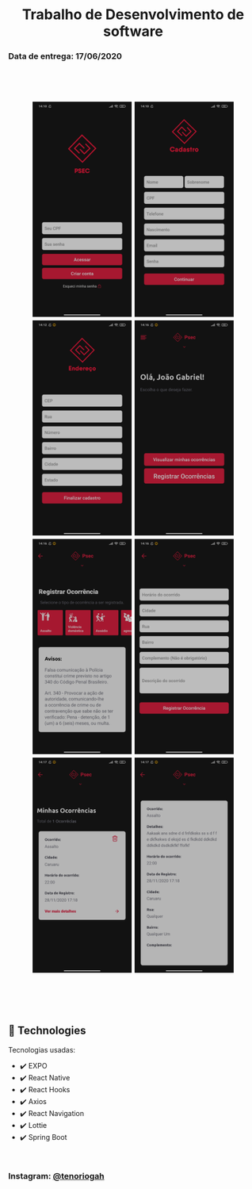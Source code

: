 <h1 align="center">
 Trabalho de Desenvolvimento de software
 <br>
 <h3>Data de entrega: 17/06/2020<h3>
 <br>
<h1>

<div align="center">
<img src="./github/signIn.jpg" alt="demo-signIn" width="200">
<img src="./github/signUp.jpg" alt="demo-signUp" width="200">
<img src="./github/registerAddress.jpg" alt="demo-resgisterAdress" width="200"> 
<img src="./github/home.jpg" alt="demo-home" width="200">
<img src="./github/menuRegisterOccurrence.jpg" alt="demo-menu" width="200">
<img src="./github/registerOccurrence.jpg" alt="demo-registerOccurrence" width="200">
<img src="./github/occurrences.jpg" alt="demo-occurrences" width="200">
<img src="./github/detailOccurrence.jpg" alt="demo-occurrence" width="200">
<br>
<br>
<br>
</div>

## 🚀 Technologies

Tecnologias usadas:

- ✔️ EXPO
- ✔️ React Native
- ✔️ React Hooks
- ✔️ Axios
- ✔️ React Navigation
- ✔️ Lottie
- ✔️ Spring Boot

<br>

### Instagram: [@tenoriogah](https://www.instagram.com/tenoriogah)
